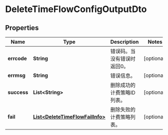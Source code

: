 
# DeleteTimeFlowConfigOutputDto

## Properties
Name | Type | Description | Notes
------------ | ------------- | ------------- | -------------
**errcode** | **String** | 错误码。当没有错误时返回0。 |  [optional]
**errmsg** | **String** | 错误信息。 |  [optional]
**success** | **List&lt;String&gt;** | 删除成功的计费策略ID列表。 |  [optional]
**fail** | [**List&lt;DeleteTimeFlowFailInfo&gt;**](DeleteTimeFlowFailInfo.md) | 删除失败的计费策略列表。 |  [optional]



